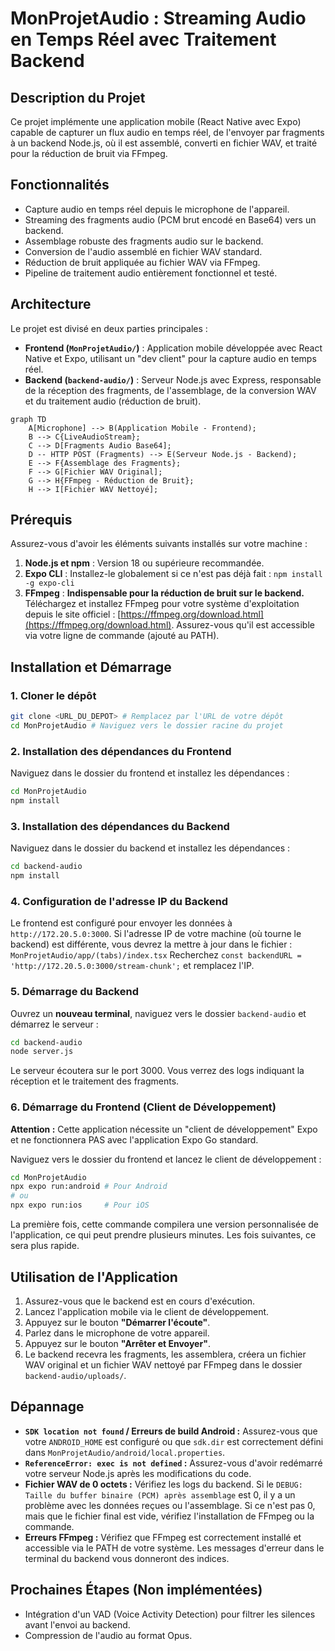 # MonProjetAudio : Streaming Audio en Temps Réel avec Traitement Backend

## Description du Projet
Ce projet implémente une application mobile (React Native avec Expo) capable de capturer un flux audio en temps réel, de l'envoyer par fragments à un backend Node.js, où il est assemblé, converti en fichier WAV, et traité pour la réduction de bruit via FFmpeg.

## Fonctionnalités
- Capture audio en temps réel depuis le microphone de l'appareil.
- Streaming des fragments audio (PCM brut encodé en Base64) vers un backend.
- Assemblage robuste des fragments audio sur le backend.
- Conversion de l'audio assemblé en fichier WAV standard.
- Réduction de bruit appliquée au fichier WAV via FFmpeg.
- Pipeline de traitement audio entièrement fonctionnel et testé.

## Architecture
Le projet est divisé en deux parties principales :
- **Frontend (`MonProjetAudio/`)** : Application mobile développée avec React Native et Expo, utilisant un "dev client" pour la capture audio en temps réel.
- **Backend (`backend-audio/`)** : Serveur Node.js avec Express, responsable de la réception des fragments, de l'assemblage, de la conversion WAV et du traitement audio (réduction de bruit).

```mermaid
graph TD
    A[Microphone] --> B(Application Mobile - Frontend);
    B --> C{LiveAudioStream};
    C --> D[Fragments Audio Base64];
    D -- HTTP POST (Fragments) --> E(Serveur Node.js - Backend);
    E --> F{Assemblage des Fragments};
    F --> G[Fichier WAV Original];
    G --> H{FFmpeg - Réduction de Bruit};
    H --> I[Fichier WAV Nettoyé];
```

## Prérequis
Assurez-vous d'avoir les éléments suivants installés sur votre machine :

1.  **Node.js et npm** : Version 18 ou supérieure recommandée.
2.  **Expo CLI** : Installez-le globalement si ce n'est pas déjà fait : `npm install -g expo-cli`
3.  **FFmpeg** : **Indispensable pour la réduction de bruit sur le backend.**
    Téléchargez et installez FFmpeg pour votre système d'exploitation depuis le site officiel : [https://ffmpeg.org/download.html](https://ffmpeg.org/download.html). Assurez-vous qu'il est accessible via votre ligne de commande (ajouté au PATH).

## Installation et Démarrage

### 1. Cloner le dépôt
```bash
git clone <URL_DU_DEPOT> # Remplacez par l'URL de votre dépôt
cd MonProjetAudio # Naviguez vers le dossier racine du projet
```

### 2. Installation des dépendances du Frontend
Naviguez dans le dossier du frontend et installez les dépendances :
```bash
cd MonProjetAudio
npm install
```

### 3. Installation des dépendances du Backend
Naviguez dans le dossier du backend et installez les dépendances :
```bash
cd backend-audio
npm install
```

### 4. Configuration de l'adresse IP du Backend
Le frontend est configuré pour envoyer les données à `http://172.20.5.0:3000`. Si l'adresse IP de votre machine (où tourne le backend) est différente, vous devrez la mettre à jour dans le fichier :
`MonProjetAudio/app/(tabs)/index.tsx`
Recherchez `const backendURL = 'http://172.20.5.0:3000/stream-chunk';` et remplacez l'IP.

### 5. Démarrage du Backend
Ouvrez un **nouveau terminal**, naviguez vers le dossier `backend-audio` et démarrez le serveur :
```bash
cd backend-audio
node server.js
```
Le serveur écoutera sur le port 3000. Vous verrez des logs indiquant la réception et le traitement des fragments.

### 6. Démarrage du Frontend (Client de Développement)
**Attention :** Cette application nécessite un "client de développement" Expo et ne fonctionnera PAS avec l'application Expo Go standard.

Naviguez vers le dossier du frontend et lancez le client de développement :
```bash
cd MonProjetAudio
npx expo run:android # Pour Android
# ou
npx expo run:ios     # Pour iOS
```
La première fois, cette commande compilera une version personnalisée de l'application, ce qui peut prendre plusieurs minutes. Les fois suivantes, ce sera plus rapide.

## Utilisation de l'Application
1.  Assurez-vous que le backend est en cours d'exécution.
2.  Lancez l'application mobile via le client de développement.
3.  Appuyez sur le bouton **"Démarrer l'écoute"**.
4.  Parlez dans le microphone de votre appareil.
5.  Appuyez sur le bouton **"Arrêter et Envoyer"**.
6.  Le backend recevra les fragments, les assemblera, créera un fichier WAV original et un fichier WAV nettoyé par FFmpeg dans le dossier `backend-audio/uploads/`.

## Dépannage
*   **`SDK location not found` / Erreurs de build Android :** Assurez-vous que votre `ANDROID_HOME` est configuré ou que `sdk.dir` est correctement défini dans `MonProjetAudio/android/local.properties`.
*   **`ReferenceError: exec is not defined` :** Assurez-vous d'avoir redémarré votre serveur Node.js après les modifications du code.
*   **Fichier WAV de 0 octets :** Vérifiez les logs du backend. Si le `DEBUG: Taille du buffer binaire (PCM) après assemblage` est 0, il y a un problème avec les données reçues ou l'assemblage. Si ce n'est pas 0, mais que le fichier final est vide, vérifiez l'installation de FFmpeg ou la commande.
*   **Erreurs FFmpeg :** Vérifiez que FFmpeg est correctement installé et accessible via le PATH de votre système. Les messages d'erreur dans le terminal du backend vous donneront des indices.

## Prochaines Étapes (Non implémentées)
- Intégration d'un VAD (Voice Activity Detection) pour filtrer les silences avant l'envoi au backend.
- Compression de l'audio au format Opus.
